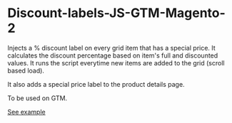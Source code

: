 # Discount-labels-JS-GTM-Magento-2

Injects a % discount label on every grid item that has a special price. It calculates the discount percentage based on item's full and discounted values. It runs the script everytime new items are added to the grid (scroll based load).

It also adds a special price label to the product details page.

To be used on GTM.

[See example](https://raw.githubusercontent.com/bulhosa-git/Discount-labels-JS-GTM-Magento-2/main/discount.png)
